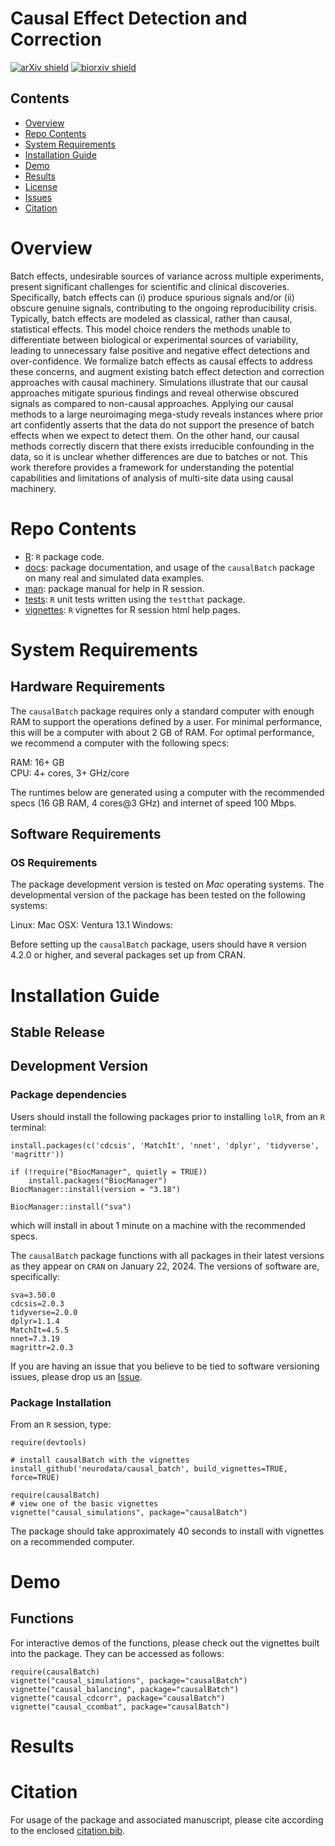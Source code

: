 # Causal Effect Detection and Correction

[![arXiv shield](https://img.shields.io/badge/arXiv-2307.13868-red.svg?style=flat)](https://arxiv.org/abs/2307.13868)
[![biorxiv shield](https://img.shields.io/badge/bioRxiv-2021.09.03.458920-blue.svg?style=flat)](https://www.biorxiv.org/content/10.1101/2021.09.03.458920v6)

## Contents

- [Overview](#overview)
- [Repo Contents](#repo-contents)
- [System Requirements](#system-requirements)
- [Installation Guide](#installation-guide)
- [Demo](#demo)
- [Results](#results)
- [License](./LICENSE)
- [Issues](https://github.com/ebridge2/causalBatch/issues)
- [Citation](#citation)


# Overview

Batch effects, undesirable sources of variance across multiple experiments, present significant challenges for scientific and clinical discoveries. Specifically, batch effects can (i) produce spurious signals and/or (ii) obscure genuine signals, contributing to the ongoing reproducibility crisis. Typically, batch effects are modeled as classical, rather than causal, statistical effects. This model choice renders the methods unable to differentiate between biological or experimental sources of variability, leading to unnecessary false positive and negative effect detections and over-confidence. We formalize batch effects as causal effects to address these concerns, and augment existing batch effect detection and correction approaches with causal machinery. Simulations illustrate that our causal approaches mitigate spurious findings and reveal otherwise obscured signals as compared to non-causal approaches. Applying our causal methods to a large neuroimaging mega-study reveals instances where prior art confidently asserts that the data do not support the presence of batch effects when we expect to detect them. On the other hand, our causal methods correctly discern that there exists irreducible confounding in the data, so it is unclear whether differences are due to batches or not. This work therefore provides a framework for understanding the potential capabilities and limitations of analysis of multi-site data using causal machinery.

# Repo Contents

- [R](./R): `R` package code.
- [docs](./docs): package documentation, and usage of the `causalBatch` package on many real and simulated data examples.
- [man](./man): package manual for help in R session.
- [tests](./tests): `R` unit tests written using the `testthat` package.
- [vignettes](./vignettes): `R` vignettes for R session html help pages.


# System Requirements

## Hardware Requirements

The `causalBatch` package requires only a standard computer with enough RAM to support the operations defined by a user. For minimal performance, this will be a computer with about 2 GB of RAM. For optimal performance, we recommend a computer with the following specs:

RAM: 16+ GB  
CPU: 4+ cores, 3+ GHz/core

The runtimes below are generated using a computer with the recommended specs (16 GB RAM, 4 cores@3 GHz) and internet of speed 100 Mbps.

## Software Requirements

### OS Requirements

The package development version is tested on *Mac* operating systems. The developmental version of the package has been tested on the following systems:

Linux: 
Mac OSX:  Ventura 13.1
Windows:  

Before setting up the `causalBatch` package, users should have `R` version 4.2.0 or higher, and several packages set up from CRAN.

# Installation Guide

## Stable Release



## Development Version

### Package dependencies

Users should install the following packages prior to installing `lolR`, from an `R` terminal:

```
install.packages(c('cdcsis', 'MatchIt', 'nnet', 'dplyr', 'tidyverse', 'magrittr'))

if (!require("BiocManager", quietly = TRUE))
    install.packages("BiocManager")
BiocManager::install(version = "3.18")

BiocManager::install("sva")
```

which will install in about 1 minute on a machine with the recommended specs.

The `causalBatch` package functions with all packages in their latest versions as they appear on `CRAN` on January 22, 2024. The versions of software are, specifically:

```
sva=3.50.0
cdcsis=2.0.3
tidyverse=2.0.0
dplyr=1.1.4
MatchIt=4.5.5
nnet=7.3.19
magrittr=2.0.3
```

If you are having an issue that you believe to be tied to software versioning issues, please drop us an [Issue](https://github.com/neurodata/causal_batch/issues). 

### Package Installation

From an `R` session, type:

```
require(devtools)

# install causalBatch with the vignettes
install_github('neurodata/causal_batch', build_vignettes=TRUE, force=TRUE)

require(causalBatch)
# view one of the basic vignettes
vignette("causal_simulations", package="causalBatch") 
```

The package should take approximately 40 seconds to install with vignettes on a recommended computer. 

# Demo

## Functions

For interactive demos of the functions, please check out the vignettes built into the package. They can be accessed as follows:

```
require(causalBatch)
vignette("causal_simulations", package="causalBatch")
vignette("causal_balancing", package="causalBatch")
vignette("causal_cdcorr", package="causalBatch")
vignette("causal_ccombat", package="causalBatch")
```

# Results

# Citation

For usage of the package and associated manuscript, please cite according to the enclosed [citation.bib](./citation.bib).
